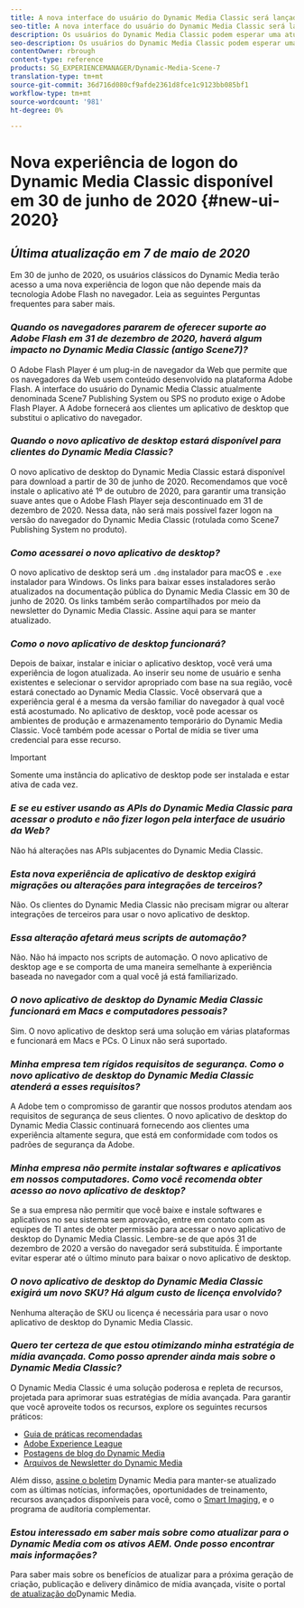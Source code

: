 ```yaml
---
title: A nova interface do usuário do Dynamic Media Classic será lançada na primeira metade de 2020
seo-title: A nova interface do usuário do Dynamic Media Classic será lançada na primeira metade de 2020
description: Os usuários do Dynamic Media Classic podem esperar uma atualização de sua interface de usuário na primeira metade de 2020. A experiência fornecerá um logon atualizado com links para recursos valiosos, além disso, essa atualização não dependerá mais da tecnologia Adobe Flash no navegador.
seo-description: Os usuários do Dynamic Media Classic podem esperar uma atualização de sua interface de usuário na primeira metade de 2020. A experiência fornecerá um logon atualizado com links para recursos valiosos, além disso, essa atualização não dependerá mais da tecnologia Adobe Flash no navegador.
contentOwner: rbrough
content-type: reference
products: SG_EXPERIENCEMANAGER/Dynamic-Media-Scene-7
translation-type: tm+mt
source-git-commit: 36d716d080cf9afde2361d8fce1c9123bb085bf1
workflow-type: tm+mt
source-wordcount: '981'
ht-degree: 0%

---
```



# Nova experiência de logon do Dynamic Media Classic disponível em 30 de junho de 2020 {#new-ui-2020}

## _Última atualização em 7 de maio de 2020_

Em 30 de junho de 2020, os usuários clássicos do Dynamic Media terão acesso a uma nova experiência de logon que não depende mais da tecnologia Adobe Flash no navegador. Leia as seguintes Perguntas frequentes para saber mais.

### **_Quando os navegadores pararem de oferecer suporte ao Adobe Flash em 31 de dezembro de 2020, haverá algum impacto no Dynamic Media Classic (antigo Scene7)?_**

O Adobe Flash Player é um plug-in de navegador da Web que permite que os navegadores da Web usem conteúdo desenvolvido na plataforma Adobe Flash. A interface do usuário do Dynamic Media Classic atualmente denominada Scene7 Publishing System ou SPS no produto exige o Adobe Flash Player. A Adobe fornecerá aos clientes um aplicativo de desktop que substitui o aplicativo do navegador.

### **_Quando o novo aplicativo de desktop estará disponível para clientes do Dynamic Media Classic?_**

O novo aplicativo de desktop do Dynamic Media Classic estará disponível para download a partir de 30 de junho de 2020. Recomendamos que você instale o aplicativo até 1º de outubro de 2020, para garantir uma transição suave antes que o Adobe Flash Player seja descontinuado em 31 de dezembro de 2020.  Nessa data, não será mais possível fazer logon na versão do navegador do Dynamic Media Classic (rotulada como Scene7 Publishing System no produto).

### **_Como acessarei o novo aplicativo de desktop?_**

O novo aplicativo de desktop será um `.dmg` instalador para macOS e `.exe` instalador para Windows. Os links para baixar esses instaladores serão atualizados na documentação pública do Dynamic Media Classic em 30 de junho de 2020. Os links também serão compartilhados por meio da newsletter do Dynamic Media Classic. Assine aqui para se manter atualizado.

### **_Como o novo aplicativo de desktop funcionará?_**

Depois de baixar, instalar e iniciar o aplicativo desktop, você verá uma experiência de logon atualizada. Ao inserir seu nome de usuário e senha existentes e selecionar o servidor apropriado com base na sua região, você estará conectado ao Dynamic Media Classic. Você observará que a experiência geral é a mesma da versão familiar do navegador à qual você está acostumado. No aplicativo de desktop, você pode acessar os ambientes de produção e armazenamento temporário do Dynamic Media Classic. Você também pode acessar o Portal de mídia se tiver uma credencial para esse recurso.

>[!IMPORTANT]
>
>Somente uma instância do aplicativo de desktop pode ser instalada e estar ativa de cada vez.

### **_E se eu estiver usando as APIs do Dynamic Media Classic para acessar o produto e não fizer logon pela interface de usuário da Web?_**

Não há alterações nas APIs subjacentes do Dynamic Media Classic.

### **_Esta nova experiência de aplicativo de desktop exigirá migrações ou alterações para integrações de terceiros?_**

Não. Os clientes do Dynamic Media Classic não precisam migrar ou alterar integrações de terceiros para usar o novo aplicativo de desktop.

### **_Essa alteração afetará meus scripts de automação?_**

Não. Não há impacto nos scripts de automação. O novo aplicativo de desktop age e se comporta de uma maneira semelhante à experiência baseada no navegador com a qual você já está familiarizado.

### **_O novo aplicativo de desktop do Dynamic Media Classic funcionará em Macs e computadores pessoais?_**

Sim. O novo aplicativo de desktop será uma solução em várias plataformas e funcionará em Macs e PCs. O Linux não será suportado.

### **_Minha empresa tem rígidos requisitos de segurança. Como o novo aplicativo de desktop do Dynamic Media Classic atenderá a esses requisitos?_**

A Adobe tem o compromisso de garantir que nossos produtos atendam aos requisitos de segurança de seus clientes. O novo aplicativo de desktop do Dynamic Media Classic continuará fornecendo aos clientes uma experiência altamente segura, que está em conformidade com todos os padrões de segurança da Adobe.

### **_Minha empresa não permite instalar softwares e aplicativos em nossos computadores. Como você recomenda obter acesso ao novo aplicativo de desktop?_**

Se a sua empresa não permitir que você baixe e instale softwares e aplicativos no seu sistema sem aprovação, entre em contato com as equipes de TI antes de obter permissão para acessar o novo aplicativo de desktop do Dynamic Media Classic. Lembre-se de que após 31 de dezembro de 2020 a versão do navegador será substituída. É importante evitar esperar até o último minuto para baixar o novo aplicativo de desktop.

### **_O novo aplicativo de desktop do Dynamic Media Classic exigirá um novo SKU? Há algum custo de licença envolvido?_**

Nenhuma alteração de SKU ou licença é necessária para usar o novo aplicativo de desktop do Dynamic Media Classic.

### **_Quero ter certeza de que estou otimizando minha estratégia de mídia avançada. Como posso aprender ainda mais sobre o Dynamic Media Classic?_**

O Dynamic Media Classic é uma solução poderosa e repleta de recursos, projetada para aprimorar suas estratégias de mídia avançada. Para garantir que você aproveite todos os recursos, explore os seguintes recursos práticos:

* [Guia de práticas recomendadas](https://www.adobe.com/content/dam/www/us/en/marketing/experience-manager-assets/dynamic-media/adobe-dynamic-media-classic-best-practices-guide.pdf)
* [Adobe Experience League](https://guided.adobe.com/#recommended/solutions/experience-manager)
* [Postagens de blog do Dynamic Media](https://theblog.adobe.com/tag/dynamic-media/)
* [Arquivos de Newsletter do Dynamic Media](https://docs.adobe.com/content/help/en/dynamic-media-classic/using/dynamic-media-newsletter.html)

Além disso, [assine o boletim](https://www.adobe.com/subscription/dynamic-media-newsletter.html) Dynamic Media para manter-se atualizado com as últimas notícias, informações, oportunidades de treinamento, recursos avançados disponíveis para você, como o [Smart Imaging](https://helpx.adobe.com/experience-manager/6-3/assets/using/imaging-faq.html), e o programa de auditoria complementar.

### **_Estou interessado em saber mais sobre como atualizar para o Dynamic Media com os ativos AEM. Onde posso encontrar mais informações?_**

Para saber mais sobre os benefícios de atualizar para a próxima geração de criação, publicação e delivery dinâmico de mídia avançada, visite o portal [de atualização do](http://exploreadobe.com/dynamic-media-upgrade/)Dynamic Media.

